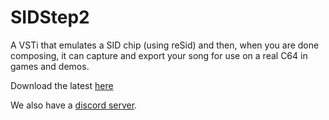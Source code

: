 # SIDStep2
A VSTi that emulates a SID chip (using reSid) and then, when you are done composing, it can capture and export your song for use on a real C64 in games and demos.

Download the latest [here](https://github.com/deathybrs/SIDStep2/releases/tag/2022.07.28.02.32)

We also have a [discord server](https://discord.gg/FRJTuCbWeD).
